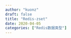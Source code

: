 ```yaml
---
author: "kuonz"
draft: false
title: "Redis-zset"
date: 2020-04-05
categories: ["Redis数据类型"]
---
```

  
